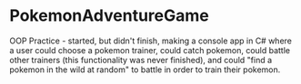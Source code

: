 # PokemonAdventureGame

OOP Practice - started, but didn't finish, making a console app in C# where a user could choose a pokemon
trainer, could catch pokemon, could battle other trainers (this functionality was never finished), and could
"find a pokemon in the wild at random" to battle in order to train their pokemon.
